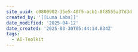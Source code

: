 ```yaml
---
site_uuid: c0800902-35e5-40f5-acb1-8f8555a37d3d
created_by: '[[Luma Labs]]'
date_modified: '2025-04-12'
date_created: '2025-03-30T05:44:14.834Z'
tags:
  - AI-Toolkit
---
```































